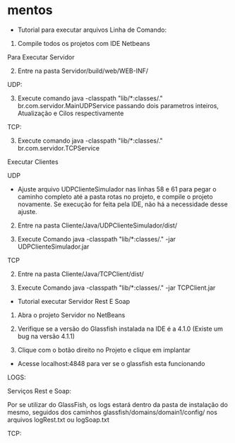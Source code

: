 # mentos

- Tutorial para executar arquivos Linha de Comando:

1) Compile todos os projetos com IDE Netbeans

Para Executar Servidor

2) Entre na pasta Servidor/build/web/WEB-INF/

UDP:

3) Execute comando java -classpath "lib/*:classes/." br.com.servidor.MainUDPService passando dois parametros inteiros, Atualização e Cilos respectivamente

TCP: 

3) Execute comando java -classpath "lib/*:classes/." br.com.servidor.TCPService

Executar Clientes

UDP

* Ajuste arquivo UDPClienteSimulador nas linhas 58 e 61 para pegar o caminho completo até a pasta rotas no projeto, e compile o projeto novamente. Se execução for feita pela IDE, não há a necessidade desse ajuste.

2) Entre na pasta Cliente/Java/UDPClienteSimulador/dist/

3) Execute Comando java -classpath "lib/*:classes/." -jar UDPClienteSimulador.jar


TCP

2) Entre na pasta Cliente/Java/TCPClient/dist/

3) Execute Comando java -classpath "lib/*:classes/." -jar TCPClient.jar


- Tutorial executar Servidor Rest E Soap

1) Abra o projeto Servidor no NetBeans

2) Verifique se a versão do Glassfish instalada na IDE é a 4.1.0 (Existe um bug na versão 4.1.1)

3) Clique com o botão direito no Projeto e clique em implantar

- Acesse localhost:4848 para ver se o glassfish esta funcionando


LOGS:

Serviços Rest e Soap:

Por se utilizar do GlassFish, os logs estará dentro da pasta de instalação do mesmo, seguidos dos caminhos glassfish/domains/domain1/config/ nos arquivos logRest.txt ou logSoap.txt

TCP:

